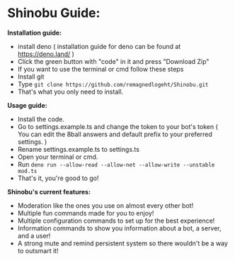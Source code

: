 # Shinobu Guide:

**Installation guide:**
- install deno ( installation guide for deno can be found at https://deno.land/ )
- Click the green button with "code" in it and press "Download Zip"
- If you want to use the terminal or cmd follow these steps
- Install git
- Type ``git clone https://github.com/remagnedlogeht/Shinobu.git``
- That's what you only need to install.

**Usage guide:**
- Install the code.
- Go to settings.example.ts and change the token to your bot's token ( You can edit the 8ball answers and default prefix to your preferred settings. )
- Rename settings.example.ts to settings.ts
- Open your terminal or cmd.
- Run ``deno run --allow-read --allow-net --allow-write --unstable mod.ts``
- That's it, you're good to go!

**Shinobu's current features:**
- Moderation like the ones you use on almost every other bot!
- Multiple fun commands made for you to enjoy!
- Multiple configuration commands to set up for the best experience!
- Information commands to show you information about a bot, a server, and a user!
- A strong mute and remind persistent system so there wouldn't be a way to outsmart it!
